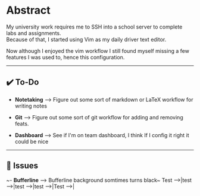 
# Abstract
My university work requires me to SSH into a school server to complete labs and assignments.  
Because of that, I started using Vim as my daily driver text editor.

Now although I enjoyed the vim workflow I still found myself missing a 
few features I was used to, hence this configuration.


---

## ✔️ To-Do 
- **Notetaking** -->     Figure out some sort of markdown or 
                     LaTeX workflow for writing notes

- **Git**        -->     Figure out some sort of git workflow for adding and removing
                     feats.

- **Dashboard**  -->     See if I'm on team dashboard, I think 
                     If I config it right it could be nice
---

## 🐛 Issues
~- **Bufferline** -->    Bufferline background somtimes turns black~
Test
    -->|test
        -->|test
                -->|test
                                -->|Test
                                                                -->|
